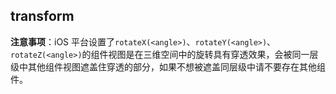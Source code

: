 ## transform


<!-- CSSJSON.transform.description -->

<!-- CSSJSON.transform.syntax -->

<!-- CSSJSON.transform.values -->

<!-- CSSJSON.transform.defaultValue -->

<!-- CSSJSON.transform.unixTags -->

**注意事项**：iOS 平台设置了`rotateX(<angle>)`、`rotateY(<angle>)`、`rotateZ(<angle>)`的组件视图是在三维空间中的旋转具有穿透效果，会被同一层级中其他组件视图遮盖住穿透的部分，如果不想被遮盖同层级中请不要存在其他组件。

<!-- CSSJSON.transform.compatibility -->

<!-- CSSJSON.transform.reference -->
